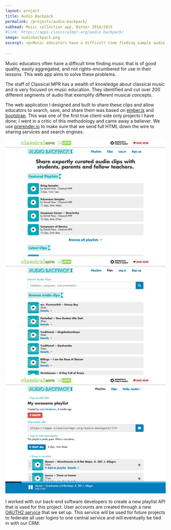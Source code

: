 ```yaml
---
layout: project
title: Audio Backpack
permalink: /projects/audio-backpack/
subhead: Music collection app, Winter 2014/2015
#link: https://apps.classicalmpr.org/audio-backpack/
image: audiobackpack.png
excerpt: <p>Music educators have a difficult time finding sample audio to use in their classrooms and assignments. Minnesota Public Radio’s classical music staff knew how to help them, but needed a way to share their expertise and audio collection.</p> <p>This client-side app helps teachers create custom playlists for their classes and share them with students. </p>

---
```


Music educators often have a difficult time finding music that is of good quality, easily aggregated, and not rights-encumbered for use in their lessons. This web app aims to solve these problems.

The staff of Classical MPR has a wealth of knowledge about classical music and is very focused on music education. They identified and cut over 200 different segments of audio that exemplify different musical concepts.

The web application I designed and built to share these clips and allow educators to search, save, and share them was based on [ember.js](http://emberjs.com/) and [bootstrap](http://getbootstrap.com/). This was one of the first true client-side only projects I have done; I went in a critic of this methodology and came away a believer. We use [prerender.io](http://prerender.io) to make sure that we send full HTML down the wire to sharing services and search engines.

<img src="/images/audio-backpack/index.jpg" srcset="/images/audio-backpack/index-2x.jpg 2x"  alt="audio backpack home"/>

<img src="/images/audio-backpack/search.jpg" srcset="/images/audio-backpack/search-2x.jpg 2x"  alt="audio backpack search"/>

<img src="/images/audio-backpack/playlist.jpg" srcset="/images/audio-backpack/playlist-2x.jpg 2x"  alt="audio backpack playlist"/>

I worked with our back-end software developers to create a new playlist API that is used for this project. User accounts are created through a new [OAUTH2 service](https://accounts.publicradio.org/users/sign_in) that we set up. This service will be used for future projects to federate all user logins to one central service and will eventually be tied in with our CRM.
